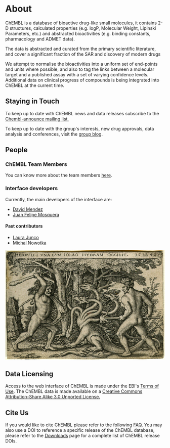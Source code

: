 # About

ChEMBL is a database of bioactive drug-like small molecules, it contains 2-D structures, calculated properties \(e.g. logP, Molecular Weight, Lipinski Parameters, etc.\) and abstracted bioactivities \(e.g. binding constants, pharmacology and ADMET data\).

The data is abstracted and curated from the primary scientific literature, and cover a significant fraction of the SAR and discovery of modern drugs

We attempt to normalise the bioactivities into a uniform set of end-points and units where possible, and also to tag the links between a molecular target and a published assay with a set of varying confidence levels. Additional data on clinical progress of compounds is being integrated into ChEMBL at the current time.

## Staying in Touch

To keep up to date with ChEMBL news and data releases subscribe to the [Chembl-announce mailing list.](http://listserver.ebi.ac.uk/mailman/listinfo/chembl-announce)

To keep up to date with the group's interests, new drug approvals, data analysis and conferences, visit the [group blog](https://chembl.blogspot.com/).

## People

### ChEMBL Team Members

You can know more about the team members [here](https://www.ebi.ac.uk/about/people/andrew-leach). 

### Interface developers

Currently, the main developers of the interface are:

* [David Mendez](https://github.com/nclopezo) 
* [Juan Felipe Mosquera](https://github.com/juanfmx2)

#### Past contributors

* [Laura Junco](https://www.behance.net/gallery/68674667/ChEMBL-web-design-and-data-visualisation)
* [Michal Nowotka](https://github.com/mnowotka)

![Artist&apos;s impression of the developers solving the issues.](.gitbook/assets/hercules_slaying_the_hydra4.jpg)

## Data Licensing

Access to the web interface of ChEMBL is made under the EBI's [Terms of Use](http://www.ebi.ac.uk/Information/termsofuse.html). The ChEMBL data is made available on a [Creative Commons Attribution-Share Alike 3.0 Unported License.](http://creativecommons.org/licenses/by-sa/3.0/)

## Cite Us

If you would like to cite ChEMBL please refer to the following [FAQ](frequently-asked-questions/general-questions.md#the-publications-used-to-cite-chembl-are). You may also use a DOI to reference a specific release of the ChEMBL database, please refer to the [Downloads](downloads.md) page for a complete list of ChEMBL release DOIs.  






